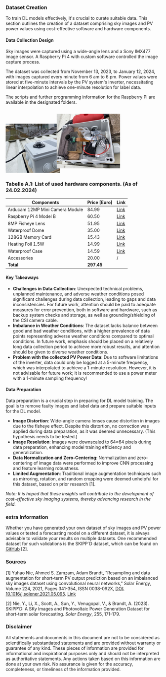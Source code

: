 ### Dataset Creation

To train DL models effectively, it's crucial to curate suitable data. This section outlines the creation of a dataset comprising sky images and PV power values using cost-effective software and hardware components.

#### Data Collection Design
Sky images were captured using a wide-angle lens and a Sony IMX477 image sensor. A Raspberry Pi 4 with custom software controlled the image capture process.

The dataset was collected from November 13, 2023, to January 12, 2024, with images captured every minute from 6 am to 6 pm. Power values were stored at five-minute intervals by the PV system's inverter, necessitating linear interpolation to achieve one-minute resolution for label data.

The scripts and further programming information for the Raspberry Pi are available in the designated folders.


<img src="Kamerabox_bild.jpg" alt="Sample image of the weatherproof camera enclosure." style="width:35%;">
<img src="Aufbaukamerabox.jpg" alt="Inside of the weatherproof camera enclosure." style="width:35%; transform: rotate(-90deg);">


### Tabelle A.1: List of used hardware components. (As of 24.02.2024)

| Components                          | Price [Euro] | Link                                                                                   |
|-------------------------------------|--------------|----------------------------------------------------------------------------------------|
| Arducam 12MP Mini Camera Module     | 84.99        | [Link](https://eu.robotshop.com/de/products/arducam-12mp-imx477-mini-high-quality-camera-module-raspberry-pi) |
| Raspberry Pi 4 Model B              | 60.50        | [Link](https://www.berrybase.de/raspberry-pi-4-computer-modell-b-4gb-ram)             |
| 8MP Fisheye Lens                    | 51.95        | [Link](https://amzn.eu/d/dibuxKc)                                                       |
| Waterproof Dome                     | 35.00        | [Link](https://thepihut.com/products/entaniya-waterproof-case-for-raspberry-pi-camera-modules) |
| 128GB Memory Card                   | 15.43        | [Link](https://amzn.eu/d/gxpBCjP)                                                       |
| Heating Foil 1.5W                   | 14.99        | [Link](https://www.conrad.de/de/p/thermo-tech-polyester-heizfolie-selbstklebend-5-v-dc-5-v-ac-1-5-w-l-x-b-70-mm-x-70-mm-1216592.html) |
| Waterproof Case                     | 14.59        | [Link](https://amzn.eu/d/cFuG2HJ)                                                       |
| Accessories                         | 20.00        | /                                                                                      |
| **Total**                           | **297.45**   |                                                                                         |




#### Key Takeaways

- **Challenges in Data Collection**: Unexpected technical problems, unplanned maintenance, and adverse weather conditions posed significant challenges during data collection, leading to gaps and data inconsistencies. For future work, attention should be paid to adequate measures for error prevention, both in software and hardware, such as backup system checks and storage, as well as grounding/shielding of the CSI camera cable.
- **Imbalance in Weather Conditions**: The dataset lacks balance between good and bad weather conditions, with a higher prevalence of data points representing adverse weather conditions compared to optimal conditions. In future work, emphasis should be placed on a relatively long data collection period to achieve more robust results, and attention should be given to diverse weather conditions.
- **Problem with the collected PV Power Data**: Due to software limitations of the inverter, data could only be logged at a 5-minute frequency, which was interpolated to achieve a 1-minute resolution. However, it is not advisable for future work; it is recommended to use a power meter with a 1-minute sampling frequency!
  
#### Data Preparation

Data preparation is a crucial step in preparing for DL model training. The goal is to remove faulty images and label data and prepare suitable inputs for the DL model.

- **Image Distortion**: Wide-angle camera lenses cause distortion in images due to the fisheye effect. Despite this distortion, no correction was applied during data preparation, as it was deemed unnecessary. (This hypothesis needs to be tested.)
- **Image Resolution**: Images were downscaled to 64×64 pixels during data preparation, enhancing model training efficiency and generalization.
- **Data Normalization and Zero-Centering**: Normalization and zero-centering of image data were performed to improve CNN processing and feature learning robustness.
- **Limited Augmentation**: Traditional image augmentation techniques such as mirroring, rotation, and random cropping were deemed unhelpful for this dataset, based on prior research [1].


*Note: It is hoped that these insights will contribute to the development of cost-effective sky imaging systems, thereby advancing research in the field.*


### extra Information

Whether you have generated your own dataset of sky images and PV power values or tested a forecasting model on a different dataset, it is always advisable to validate your results on multiple datasets. One recommended dataset for such validations is the SKIPP´D dataset, which can be found on [GitHub](https://github.com/yuhao-nie/Stanford-solar-forecasting-dataset.git) [2].


### Sources

[1] Yuhao Nie, Ahmed S. Zamzam, Adam Brandt, "Resampling and data augmentation for short-term PV output prediction based on an imbalanced sky images dataset using convolutional neural networks," Solar Energy, Volume 224, 2021, Pages 341-354, ISSN 0038-092X, [DOI: 10.1016/j.solener.2021.05.095](https://doi.org/10.1016/j.solener.2021.05.095). [Link](https://www.sciencedirect.com/science/article/pii/S0038092X21004795)

[2] Nie, Y., Li, X., Scott, A., Sun, Y., Venugopal, V., & Brandt, A. (2023). SKIPP’D: A SKy Images and Photovoltaic Power Generation Dataset for short-term solar forecasting. *Solar Energy*, 255, 171-179.


### Disclaimer

All statements and documents in this document are not to be considered as scientifically substantiated statements and are provided without warranty or guarantee of any kind. These pieces of information are provided for informational and inspirational purposes only and should not be interpreted as authoritative statements. Any actions taken based on this information are done at your own risk. No assurance is given for the accuracy, completeness, or timeliness of the information provided. 
